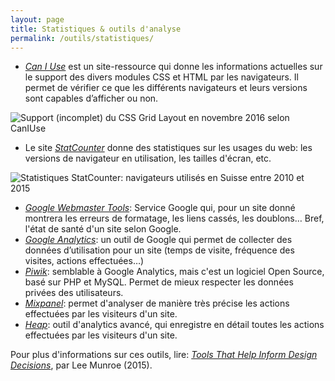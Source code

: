 ```yaml
---
layout: page
title: Statistiques & outils d'analyse
permalink: /outils/statistiques/
---
```



- *[Can I Use](http://caniuse.com/)* est un site-ressource qui donne les informations actuelles sur le support des divers modules CSS et HTML par les navigateurs. Il permet de vérifier ce que les différents navigateurs et leurs versions sont capables d’afficher ou non.

![Support (incomplet) du CSS Grid Layout en novembre 2016 selon CanIUse](/cours-outils/img/caniuse-grid-layout-nov2016.png)

- Le site *[StatCounter](http://gs.statcounter.com/)* donne des statistiques sur les usages du web: les versions de navigateur en utilisation, les tailles d'écran, etc.

![Statistiques StatCounter: navigateurs utilisés en Suisse entre 2010 et 2015](/cours-outils/img/StatCounter-browsers.png)

- *[Google Webmaster Tools](https://www.google.com/webmasters/tools/)*: Service Google qui, pour un site donné montrera les erreurs de formatage, les liens cassés, les doublons… Bref, l'état de santé d'un site selon Google.
- *[Google Analytics](https://www.google.com/analytics/)*: un outil de Google qui permet de collecter des données d’utilisation pour un site (temps de visite, fréquence des visites, actions effectuées…)
- *[Piwik](https://piwik.org/)*: semblable à Google Analytics, mais c'est un logiciel Open Source, basé sur PHP et MySQL. Permet de mieux respecter les données privées des utilisateurs.
- *[Mixpanel](https://mixpanel.com/)*: permet d'analyser de manière très précise les actions effectuées par les visiteurs d'un site.
- *[Heap](https://heapanalytics.com/)*: outil d'analytics avancé, qui enregistre en détail toutes les actions effectuées par les visiteurs d'un site.

Pour plus d'informations sur ces outils, lire: *[Tools That Help Inform Design Decisions](http://www.leemunroe.com/design-tracking-services/)*, par Lee Munroe (2015).
